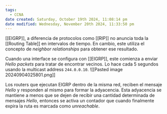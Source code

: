 ```yaml
---
tags:
  - CCNA
date created: Saturday, October 19th 2024, 11:08:14 pm
date modified: Wednesday, November 20th 2024, 11:33:50 pm
---
```

[[EIGRP]], a diferencia de protocolos como [[RIP]] no anuncia toda la [[Routing Table]] en intervalos de tiempo. En cambio, este utiliza el concepto de _neighbor relationships_ para obtener ese resultado. 

Cuando una interface se configura con [[EIGRP]], este comienza a enviar _Hello packets_ para tratar de encontrar vecinos. Lo hace cada 5 segundos usando la multicast address `244.0.0.10`. 
![[Pasted image 20240904025801.png]]

Los routers que ejecutan EIGRP dentro de la misma red, reciben el mensaje _Hello_ y responden al mismo para formar la adyacencia. Esta adyacencia se mantiene a menos que se dejen de recibir una cantidad determinada de mensajes _Hello_, entonces se activa un contador que cuando finalmente expira la ruta es marcada como _unreachable_. 
